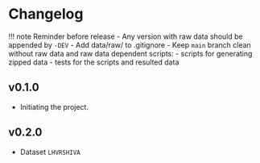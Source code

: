 # Changelog

!!! note Reminder before release
    - Any version with raw data should be appended by `-DEV`
    - Add data/raw/ to .gitignore
    - Keep `main` branch clean without raw data and raw data dependent scripts:
        - scripts for generating zipped data
        - tests for the scripts and resulted data

## v0.1.0
- Initiating the project.

## v0.2.0
- Dataset `LHVRSHIVA`
